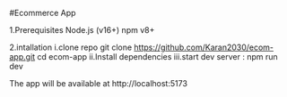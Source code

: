 #Ecommerce App

1.Prerequisites
    Node.js (v16+)
    npm v8+

2.intallation
i.clone repo
    git clone https://github.com/Karan2030/ecom-app.git
    cd ecom-app
ii.Install dependencies
iii.start dev server : npm run dev

The app will be available at http://localhost:5173



